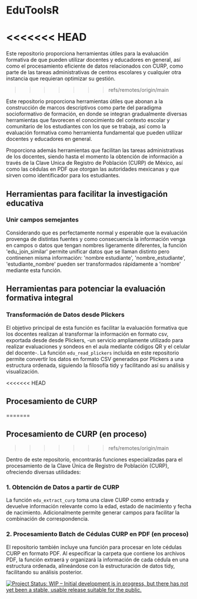 # EduToolsR
<<<<<<< HEAD
=======
Este repositorio proporciona herramientas útiles para la evaluación formativa de que pueden utilizar docentes y educadores en general, así como el procesamiento eficiente de datos relacionados con CURP, como parte de las tareas administrativas de centros escolares y cualquier otra instancia que requieran optimizar su gestión.
>>>>>>> refs/remotes/origin/main


Este repositorio proporciona herramientas útiles que abonan a la construcción de marcos descriptivos como parte del paradigma socioformativo de formación, en donde se integran gradualmente diversas herramientas que favorecen el conocimiento del contexto escolar y comunitario de los estudiantes con los que se trabaja, así como la evaluación formativa como herramienta fundamental que pueden utilizar docentes y educadores en general.

Proporciona además herramientas que facilitan las tareas administrativas de los docentes, siendo hasta el momento la obtención de información a través de la Clave Unica de Registro de Población (CURP) de México, así como las cédulas en PDF que otorgan las autoridades mexicanas y que sirven como identificador para los estudiantes.



## Herramientas para facilitar la investigación educativa

### Unir campos semejantes

Considerando que es perfectamente normal y esperable que la evaluación provenga de distintas fuentes y como consecuencia la información venga en campos o datos que tengan nombres ligeramente diferentes, la función 'edu_join_similar' permite unificar datos que se llaman distinto pero continenen misma información: 'nombre estudiante', 'nombre_estudiante', 'estudiante_nombre' pueden ser transformados rápidamente a 'nombre' mediante esta función.

## Herramientas para potenciar la evaluación formativa integral

### Transformación de Datos desde Plickers

El objetivo principal de esta función es facilitar la evaluación formativa que los docentes realizan al transformar la información en formato csv, exportada desde desde Plickers, -un servicio ampliamente utilizado para realizar evaluaciones y sondeos en el aula mediante códigos QR y el celular del docente-. La función `edu_read_plickers` incluida en este repositorio permite convertir los datos en formato CSV generados por Plickers a una estructura ordenada, siguiendo la filosofía tidy y facilitando así su análisis y visualización.

<<<<<<< HEAD
## Procesamiento de CURP 
=======
## Procesamiento de CURP (en proceso)
>>>>>>> refs/remotes/origin/main

Dentro de este repositorio, encontrarás funciones especializadas para el procesamiento de la Clave Única de Registro de Población (CURP), ofreciendo diversas utilidades:

### 1. Obtención de Datos a partir de CURP

La función `edu_extract_curp` toma una clave CURP como entrada y devuelve información relevante como la edad, estado de nacimiento y fecha de nacimiento. Adicionalmente permite generar campos para facilitar la combinación de correspondencia.

### 2. Procesamiento Batch de Cédulas CURP en PDF (en proceso)

El repositorio también incluye una función para procesar en lote cédulas CURP en formato PDF. Al especificar la carpeta que contiene los archivos PDF, la función extraerá y organizará la información de cada cédula en una estructura ordenada, alineándose con la estructuración de datos tidy, facilitando su análisis posterior.


[![Project Status: WIP – Initial development is in progress, but there has not yet been a stable, usable release suitable for the public.](https://www.repostatus.org/badges/latest/wip.svg)](https://www.repostatus.org/#wip)
